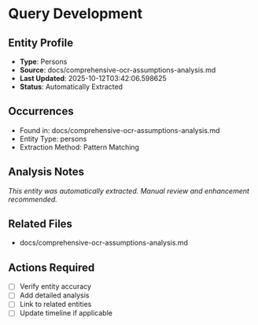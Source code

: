 # Query Development

## Entity Profile
- **Type**: Persons
- **Source**: docs/comprehensive-ocr-assumptions-analysis.md
- **Last Updated**: 2025-10-12T03:42:06.598625
- **Status**: Automatically Extracted

## Occurrences
- Found in: docs/comprehensive-ocr-assumptions-analysis.md
- Entity Type: persons
- Extraction Method: Pattern Matching

## Analysis Notes
*This entity was automatically extracted. Manual review and enhancement recommended.*

## Related Files
- docs/comprehensive-ocr-assumptions-analysis.md

## Actions Required
- [ ] Verify entity accuracy
- [ ] Add detailed analysis
- [ ] Link to related entities
- [ ] Update timeline if applicable
